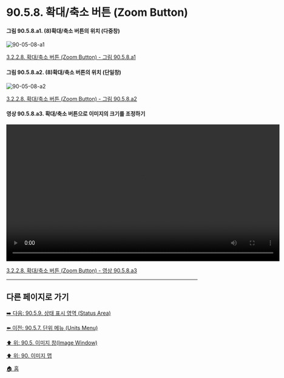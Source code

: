 # 90.5.8. 확대/축소 버튼 (Zoom Button)

<a id="90-05-08-a1"></a>

#### 그림 90.5.8.a1. (8)확대/축소 버튼의 위치 (다중창)
![90-05-08-a1](https://github.com/wonder13662/gimp/assets/15767104/7bcf7ccd-66db-44e0-8690-dc8da41ae968)

[3.2.2.8. 확대/축소 버튼 (Zoom Button) - 그림 90.5.8.a1](./03-02-02-08-zoom-button.md#90-05-08-a1)

<a id="90-05-08-a2"></a>

#### 그림 90.5.8.a2. (8)확대/축소 버튼의 위치 (단일창)
![90-05-08-a2](https://github.com/wonder13662/gimp/assets/15767104/9096f67c-b773-439d-8154-a17624d6c6d2)

[3.2.2.8. 확대/축소 버튼 (Zoom Button) - 그림 90.5.8.a2](./03-02-02-08-zoom-button.md#90-05-08-a2)

<a id="90-05-08-a3"></a>

#### 영상 90.5.8.a3. 확대/축소 버튼으로 이미지의 크기를 조정하기
<video controls="controls" width="720" environment="MacOS:Sonoma 14.2.1 GIMP 2.10.36" src="https://github.com/wonder13662/gimp/assets/15767104/a1fea92d-db44-4fa8-a7d6-ba5527d25498"></video>

[3.2.2.8. 확대/축소 버튼 (Zoom Button) - 영상 90.5.8.a3](./03-02-02-08-zoom-button.md#90-05-08-a3)

***

## 다른 페이지로 가기

[➡️ 다음: 90.5.9. 상태 표시 영역 (Status Area)](./90-05-09-status_area.md)

[⬅️ 이전: 90.5.7. 단위 메뉴 (Units Menu)](./90-05-07-units_menu.md)

[⬆️ 위: 90.5. 이미지 창(Image Window)](./90-05-00-image_window.md)

[⬆️ 위: 90. 이미지 맵](./90-00-image-map.md)

[🏠 홈](./00-home.md)